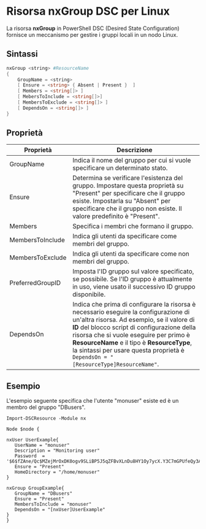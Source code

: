 # Risorsa nxGroup DSC per Linux

La risorsa **nxGroup** in PowerShell DSC (Desired State Configuration) fornisce un meccanismo per gestire i gruppi locali in un nodo Linux.

## Sintassi

```powershell
nxGroup <string> #ResourceName
{
    GroupName = <string>
    [ Ensure = <string> { Absent | Present }  ]
    [ Members = <string[]> ]
    [ MebersToInclude = <string[]>]
    [ MembersToExclude = <string[]> ]
    [ DependsOn = <string[]> ]
}

```

## Proprietà

|  Proprietà |  Descrizione | 
|---|---|
| GroupName| Indica il nome del gruppo per cui si vuole specificare un determinato stato.| 
| Ensure| Determina se verificare l'esistenza del gruppo. Impostare questa proprietà su "Present" per specificare che il gruppo esiste. Impostarla su "Absent" per specificare che il gruppo non esiste. Il valore predefinito è "Present".| 
| Members| Specifica i membri che formano il gruppo.| 
| MembersToInclude| Indica gli utenti da specificare come membri del gruppo.| 
| MembersToExclude| Indica gli utenti da specificare come non membri del gruppo.| 
| PreferredGroupID| Imposta l'ID gruppo sul valore specificato, se possibile. Se l'ID gruppo è attualmente in uso, viene usato il successivo ID gruppo disponibile.| 
| DependsOn | Indica che prima di configurare la risorsa è necessario eseguire la configurazione di un'altra risorsa. Ad esempio, se il valore di **ID** del blocco script di configurazione della risorsa che si vuole eseguire per primo è **ResourceName** e il tipo è **ResourceType**, la sintassi per usare questa proprietà è `DependsOn = "[ResourceType]ResourceName"`.| 

## Esempio

L'esempio seguente specifica che l'utente "monuser" esiste ed è un membro del gruppo "DBusers".

```
Import-DSCResource -Module nx 

Node $node {

nxUser UserExample{
   UserName = "monuser"
   Description = "Monitoring user"
   Password  =    '$6$fZAne/Qc$MZejMrOxDK0ogv9SLiBP5J5qZFBvXLnDu8HY1Oy7ycX.Y3C7mGPUfeQy3A82ev3zIabhDQnj2ayeuGn02CqE/0'
   Ensure = "Present"
   HomeDirectory = "/home/monuser"
}
 
nxGroup GroupExample{
   GroupName = "DBusers"
   Ensure = "Present"
   MembersToInclude = "monuser"
   DependsOn = "[nxUser]UserExample"            
}
}
```
<!--HONumber=Feb16_HO4-->

